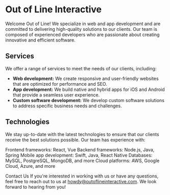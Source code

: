 # Out of Line Interactive
Welcome Out of Line! We specialize in web and app development and are committed to delivering high-quality solutions to our clients.
Our team is composed of experienced developers who are passionate about creating innovative and efficient software.

## Services
We offer a range of services to meet the needs of our clients, including:

* <b>Web development:</b> We create responsive and user-friendly websites that are optimized for performance and SEO.
* <b>App development:</b> We build native and hybrid apps for iOS and Android that provide a seamless user experience.
* <b>Custom software development:</b> We develop custom software solutions to address specific business needs and challenges.

## Technologies
We stay up-to-date with the latest technologies to ensure that our clients receive the best solutions possible. Our team has experience with:

Frontend frameworks: React, Vue
Backend frameworks: Node.js, Java, Spring
Mobile app development: Swift, Java, React Native
Databases: MySQL, PostgreSQL, MongoDB, and more
Cloud platforms: AWS, Google Cloud, Azure, and more

Contact Us
If you're interested in working with us or have any questions, feel free to reach out to us at howdy@outoflineinteractive.com. 
We look forward to hearing from you!
